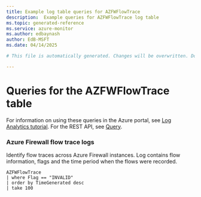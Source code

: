 ```yaml
---
title: Example log table queries for AZFWFlowTrace
description:  Example queries for AZFWFlowTrace log table
ms.topic: generated-reference
ms.service: azure-monitor
ms.author: edbaynash
author: EdB-MSFT
ms.date: 04/14/2025

# This file is automatically generated. Changes will be overwritten. Do not change this file directly. 

---
```


# Queries for the AZFWFlowTrace table

For information on using these queries in the Azure portal, see [Log Analytics tutorial](/azure/azure-monitor/logs/log-analytics-tutorial). For the REST API, see [Query](/rest/api/loganalytics/query).


### Azure Firewall flow trace logs  


Identify flow traces across Azure Firewall instances. Log contains flow information, flags and the time period when the flows were recorded.  

```query
AZFWFlowTrace
| where Flag == "INVALID"
| order by TimeGenerated desc
| take 100

```

